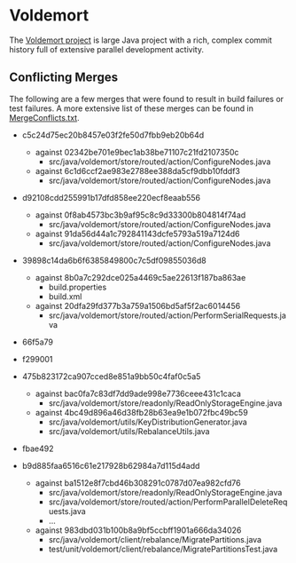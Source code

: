 # Voldemort

The [Voldemort project](https://github.com/voldemort/voldemort) is large
Java project with a rich, complex commit history full of extensive parallel
development activity.

## Conflicting Merges

The following are a few merges that were found to result in build failures
or test failures. A more extensive list of these merges can be found in
[MergeConflicts.txt]().

- c5c24d75ec20b8457e03f2fe50d7fbb9eb20b64d
  - against 02342be701e9bec1ab38be71107c21fd2107350c
    - src/java/voldemort/store/routed/action/ConfigureNodes.java
  - against 6c1d6ccf2ae983e2788ee388da5cf9dbb10fddf3
    - src/java/voldemort/store/routed/action/ConfigureNodes.java

- d92108cdd255991b17dfd858ee220ecf8eaab556
  - against 0f8ab4573bc3b9af95c8c9d33300b804814f74ad
    - src/java/voldemort/store/routed/action/ConfigureNodes.java
  - against 91da56d44a1c792841143dcfe5793a519a7124d6
    - src/java/voldemort/store/routed/action/ConfigureNodes.java

- 39898c14da6b6f6385849800c7c5df09855036d8
  - against 8b0a7c292dce025a4469c5ae22613f187ba863ae
    - build.properties
    - build.xml
  - against 20dfa29fd377b3a759a1506bd5af5f2ac6014456
    - src/java/voldemort/store/routed/action/PerformSerialRequests.java

- 66f5a79

- f299001

- 475b823172ca907cced8e851a9bb50c4faf0c5a5
  - against bac0fa7c83df7dd9ade998e7736ceee431c1caca
    - src/java/voldemort/store/readonly/ReadOnlyStorageEngine.java
  - against 4bc49d896a46d38fb28b63ea9e1b072fbc49bc59
    - src/java/voldemort/utils/KeyDistributionGenerator.java
    - src/java/voldemort/utils/RebalanceUtils.java

- fbae492

- b9d885faa6516c61e217928b62984a7d115d4add
  - against ba1512e8f7cbd46b308291c0787d07ea982cfd76
    - src/java/voldemort/store/readonly/ReadOnlyStorageEngine.java
    - src/java/voldemort/store/routed/action/PerformParallelDeleteRequests.java
    - ...
  - against 983dbd031b100b8a9bf5ccbff1901a666da34026
    - src/java/voldemort/client/rebalance/MigratePartitions.java
    - test/unit/voldemort/client/rebalance/MigratePartitionsTest.java

